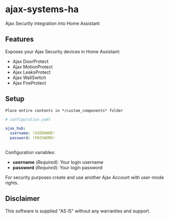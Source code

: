 # ajax-systems-ha
Ajax Security integration into Home Assistant

## Features
Exposes your Ajax Security devices in Home Assistant:
- Ajax DoorProtect
- Ajax MotionProtect
- Ajax LeaksProtect
- Ajax WallSwitch
- Ajax FireProtect

## Setup
	Place entire contents in */custom_components* folder
	
```yaml
# configuration.yaml

ajax_hub:
  username: !USERNAME!
  password: !PASSWORD!
  
```

Configuration variables:
- **username** (*Required*): Your login username
- **password** (*Required*): Your login password

For security purposes create and use another Ajax Account with user-mode rights.

## Disclaimer
This software is supplied "AS IS" without any warranties and support.
